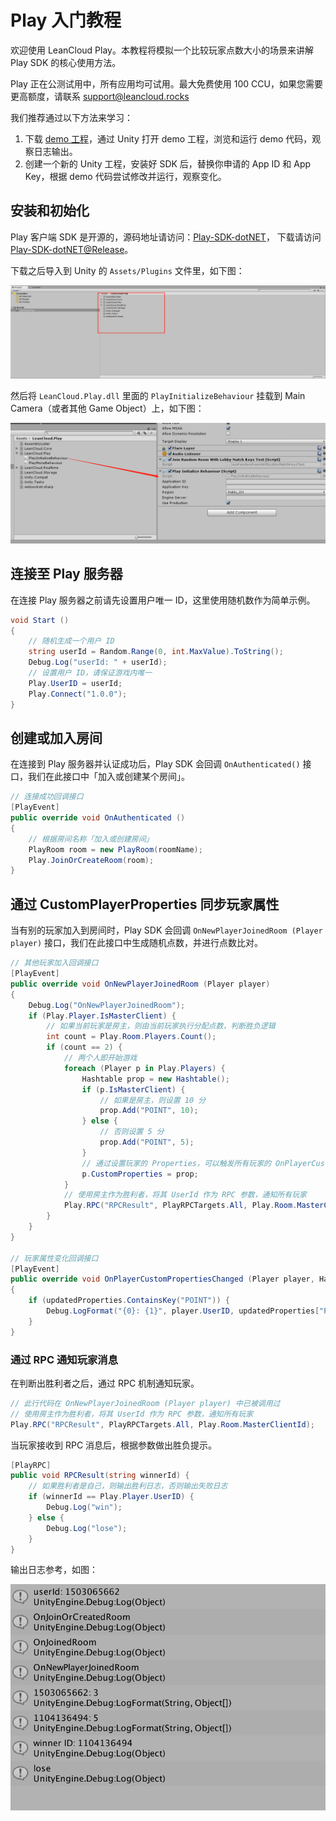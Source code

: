 # Play 入门教程

欢迎使用 LeanCloud Play。本教程将模拟一个比较玩家点数大小的场景来讲解 Play SDK 的核心使用方法。

Play 正在公测试用中，所有应用均可试用。最大免费使用 100 CCU，如果您需要更高额度，请联系 support@leancloud.rocks

我们推荐通过以下方法来学习：

1. 下载 [demo 工程](https://github.com/leancloud/Play-SDK-dotNET)，通过 Unity 打开 demo 工程，浏览和运行 demo 代码，观察日志输出。
1. 创建一个新的 Unity 工程，安装好 SDK 后，替换你申请的 App ID 和 App Key，根据 demo 代码尝试修改并运行，观察变化。

## 安装和初始化

Play 客户端 SDK 是开源的，源码地址请访问：[Play-SDK-dotNET](https://github.com/leancloud/Play-SDK-dotNET)， 下载请访问 [Play-SDK-dotNET@Release](https://github.com/leancloud/Play-SDK-dotNET/releases)。

下载之后导入到 Unity 的 `Assets/Plugins` 文件里，如下图：

![import-play-sdk](images/import-play-sdk.png)

然后将 `LeanCloud.Play.dll` 里面的 `PlayInitializeBehaviour` 挂载到 Main Camera（或者其他 Game Object）上，如下图：

![import-play-sdk](images/link-play-init-script.png)

## 连接至 Play 服务器

在连接 Play 服务器之前请先设置用户唯一 ID，这里使用随机数作为简单示例。

```cs
void Start ()
{
	// 随机生成一个用户 ID
	string userId = Random.Range(0, int.MaxValue).ToString();
	Debug.Log("userId: " + userId);
	// 设置用户 ID，请保证游戏内唯一
	Play.UserID = userId;
	Play.Connect("1.0.0");
}
``` 

## 创建或加入房间

在连接到 Play 服务器并认证成功后，Play SDK 会回调 `OnAuthenticated()` 接口，我们在此接口中「加入或创建某个房间」。

```cs
// 连接成功回调接口
[PlayEvent]
public override void OnAuthenticated ()
{
	// 根据房间名称「加入或创建房间」
	PlayRoom room = new PlayRoom(roomName);
	Play.JoinOrCreateRoom(room);
}
```

## 通过 CustomPlayerProperties 同步玩家属性

当有别的玩家加入到房间时，Play SDK 会回调 `OnNewPlayerJoinedRoom (Player player)` 接口，我们在此接口中生成随机点数，并进行点数比对。

```cs
// 其他玩家加入回调接口
[PlayEvent]
public override void OnNewPlayerJoinedRoom (Player player)
{
	Debug.Log("OnNewPlayerJoinedRoom");
	if (Play.Player.IsMasterClient) {
		// 如果当前玩家是房主，则由当前玩家执行分配点数，判断胜负逻辑
		int count = Play.Room.Players.Count();
		if (count == 2) {
			// 两个人即开始游戏
			foreach (Player p in Play.Players) {
				Hashtable prop = new Hashtable();
				if (p.IsMasterClient) {
					// 如果是房主，则设置 10 分
					prop.Add("POINT", 10);
				} else {
					// 否则设置 5 分
					prop.Add("POINT", 5);
				}
				// 通过设置玩家的 Properties，可以触发所有玩家的 OnPlayerCustomPropertiesChanged(Player player, Hashtable updatedProperties) 回调
				p.CustomProperties = prop;
			}
			// 使用房主作为胜利者，将其 UserId 作为 RPC 参数，通知所有玩家
			Play.RPC("RPCResult", PlayRPCTargets.All, Play.Room.MasterClientId);
		}
	}
}

// 玩家属性变化回调接口
[PlayEvent]
public override void OnPlayerCustomPropertiesChanged (Player player, Hashtable updatedProperties)
{
	if (updatedProperties.ContainsKey("POINT")) {
		Debug.LogFormat("{0}: {1}", player.UserID, updatedProperties["POINT"]);
	}
}
```

### 通过 RPC 通知玩家消息

在判断出胜利者之后，通过 RPC 机制通知玩家。

```cs
// 此行代码在 OnNewPlayerJoinedRoom (Player player) 中已被调用过
// 使用房主作为胜利者，将其 UserId 作为 RPC 参数，通知所有玩家
Play.RPC("RPCResult", PlayRPCTargets.All, Play.Room.MasterClientId);
```

当玩家接收到 RPC 消息后，根据参数做出胜负提示。

```cs
[PlayRPC]
public void RPCResult(string winnerId) {
	// 如果胜利者是自己，则输出胜利日志，否则输出失败日志
	if (winnerId == Play.Player.UserID) {
		Debug.Log("win");
	} else {
		Debug.Log("lose");
	}
}
```

输出日志参考，如图：

![输出日志](images/unity/quick-start-3.png)
